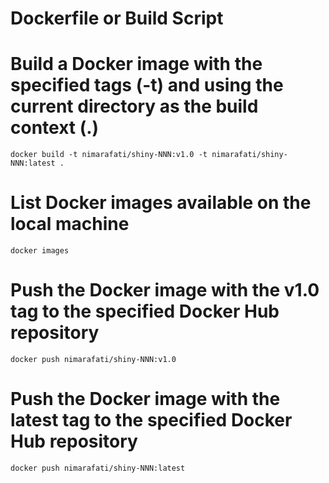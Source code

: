 # Dockerfile or Build Script

# Build a Docker image with the specified tags (-t) and using the current directory as the build context (.)
```docker build -t nimarafati/shiny-NNN:v1.0 -t nimarafati/shiny-NNN:latest .```

# List Docker images available on the local machine
```docker images```

# Push the Docker image with the v1.0 tag to the specified Docker Hub repository
```docker push nimarafati/shiny-NNN:v1.0```

# Push the Docker image with the latest tag to the specified Docker Hub repository
```docker push nimarafati/shiny-NNN:latest```
